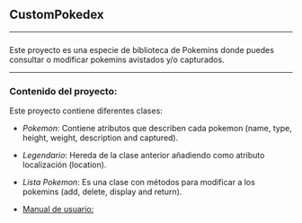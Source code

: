 **CustomPokedex**
---
___

### 
Este proyecto es una especie de biblioteca de Pokemins donde puedes
consultar o modificar pokemins avistados y/o capturados. 

___
### Contenido del proyecto:
Este proyecto contiene diferentes clases: 

* _Pokemon_: Contiene atributos que describen cada pokemon (name, type,
height, weight, description and captured).
 
* _Legendario_: Hereda de la clase anterior añadiendo como
  atributo localización (location).
  
* _Lista Pokemon_: Es una clase con métodos para modificar a los pokemins
  (add, delete, display and return).

* [Manual de usuario:](net/salesianos/docs/ManualUsuario.md) 
